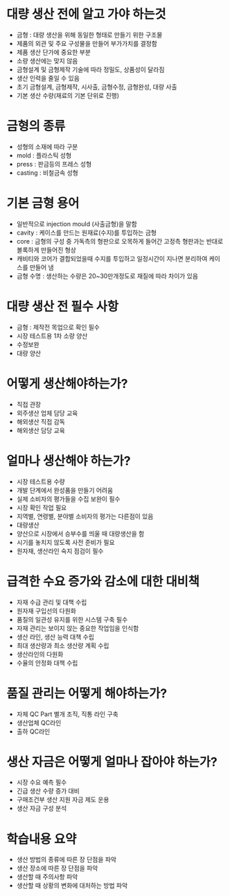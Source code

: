 # 대량 생산 전에 알고 가야 하는것
- 금형 : 대량 생산을 위해 동일한 형태로 만들기 위한 구조물
- 제품의 외관 및 주요 구성물을 만들어 부가가치를 결정함
- 제품 생산 단가에 중요한 부분
- 소량 생산에는 맞지 않음
- 금형설계 및 금형제작 기술에 따라 정밀도, 상품성이 달라짐
- 생산 인력을 줄일 수 있음
- 초기 금형설계, 금형제작, 시사출, 금형수정, 금형완성, 대량 사출
- 기본 생산 수량(재료의 기본 단위로 진행)

# 금형의 종류
- 성형의 소재에 따라 구분
- mold : 플라스틱 성형
- press : 판금등의 프레스 성형
- casting : 비철금속 성형

# 기본 금형 용어
- 일반적으로 injection mould (사출금형)을 말함
- cavity : 케이스를 만드는 원재료(수지)를 투입하는 금형
- core : 금형의 구성 중 가독측의 형판으로 오목하게 들어간 고정측 형판과는 반대로 볼록하게 만들어진 형상
- 캐비티와 코어가 결합되었을때 수지를 투입하고 일정시간이 지나면 분리하여 케이스를 만들어 냄
- 금형 수명 : 생산하는 수량은 20~30만개정도로 재질에 따라 차이가 있음

# 대량 생산 전 필수 사항
- 금형 : 제작전 목업으로 확인 필수
- 시장 테스트용 1차 소량 양산
- 수정보완
- 대량 양산

# 어떻게 생산해야하는가?
- 직접 관장
- 외주생산 업체 담당 교육
- 해외생산 직접 감독
- 해외생산 담당 교육

# 얼마나 생산해야 하는가?
- 시장 테스트용 수량
- 개발 단계에서 완성품을 만들기 어려움
- 실제 소비자의 평가들을 수집 보완이 필수
- 시장 확인 작업 필요
- 지역별, 연령별, 분야별 소비자의 평가는 다른점이 있음
- 대량생산
- 양산으로 시장에서 승부수를 띄울 때 대량생산을 함
- 시기를 놓치지 않도록 사전 준비가 필요
- 원자재, 생산라인 숙지 점검이 필수

# 급격한 수요 증가와 감소에 대한 대비책
- 자재 수급 관리 및 대책 수립
- 원자재 구입선의 다원화
- 품질의 일관성 유지를 위한 시스템 구축 필수
- 자재 관리는 보이지 않는 중요한 작업임을 인식함
- 생산 라인, 생산 능력 대책 수립
- 최대 생산량과 최소 생산량 계획 수립
- 생산라인의 다원화
- 수율의 안정화 대책 수립

# 품질 관리는 어떻게 해야하는가?
- 자체 QC Part 별개 조직, 직통 라인 구축
- 생산업체 QC라인
- 출하 QC라인

# 생산 자금은 어떻게 얼마나 잡아야 하는가?
- 시장 수요 예측 필수
- 긴급 생산 수량 증가 대비
- 구매조건부 생산 지원 자금 제도 운용
- 생산 자금 구성 분석

# 학습내용 요약
- 생산 방법의 종류에 따른 장 단점을 파악
- 생산 장소에 따른 장 단점을 파악
- 생산할 때 주의사항 파악
- 생산할 때 상황의 변화에 대처하는 방법 파악